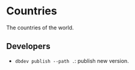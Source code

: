 # Countries

The countries of the world.

## Developers

- `dbdev publish --path .`: publish new version.
